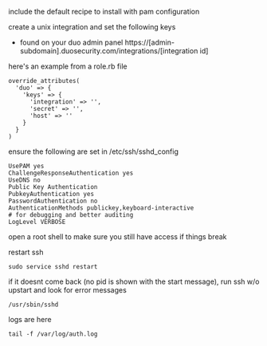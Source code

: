 include the default recipe to install with pam configuration

create a unix integration and set the following keys
 - found on your duo admin panel https://[admin-subdomain].duosecurity.com/integrations/[integration id]

here's an example from a role.rb file

```
override_attributes(
  'duo' => {
    'keys' => {
      'integration' => '',
      'secret' => '',
      'host' => ''
    }
  }
)
```

ensure the following are set in /etc/ssh/sshd_config

```
UsePAM yes
ChallengeResponseAuthentication yes
UseDNS no
Public Key Authentication
PubkeyAuthentication yes
PasswordAuthentication no
AuthenticationMethods publickey,keyboard-interactive
# for debugging and better auditing
LogLevel VERBOSE
```

open a root shell to make sure you still have access if things break

restart ssh

```
sudo service sshd restart
```

if it doesnt come back (no pid is shown with the start message), run ssh w/o upstart and look for error messages

```
/usr/sbin/sshd
```

logs are here

```
tail -f /var/log/auth.log
```
